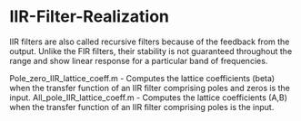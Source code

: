 # IIR-Filter-Realization
  IIR filters are also called recursive filters because of the feedback from the output. Unlike the FIR filters, their stability is not guaranteed throughout the range and show linear response for a particular band of frequencies.
  
  Pole_zero_IIR_lattice_coeff.m - Computes the lattice coefficients (beta) when the transfer function of an IIR filter comprising poles and zeros is the input.
  All_pole_IIR_lattice_coeff.m - Computes the lattice coefficients (A,B) when the transfer function of an IIR filter comprising poles is the input.
